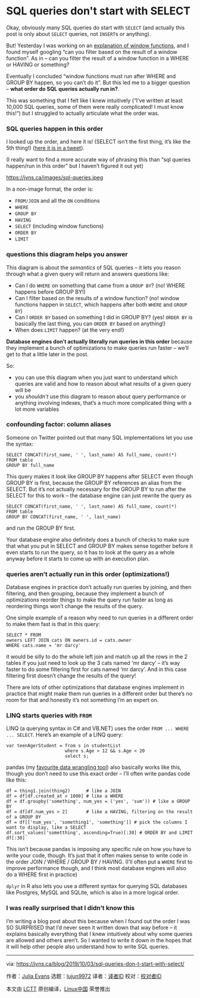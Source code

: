 [#]: collector: (lujun9972)
[#]: translator: ( )
[#]: reviewer: ( )
[#]: publisher: ( )
[#]: url: ( )
[#]: subject: (SQL queries don't start with SELECT)
[#]: via: (https://jvns.ca/blog/2019/10/03/sql-queries-don-t-start-with-select/)
[#]: author: (Julia Evans https://jvns.ca/)

SQL queries don't start with SELECT
======

Okay, obviously many SQL queries do start with `SELECT` (and actually this post is only about `SELECT` queries, not `INSERT`s or anything).

But! Yesterday I was working on an [explanation of window functions][1], and I found myself googling “can you filter based on the result of a window function”. As in – can you filter the result of a window function in a WHERE or HAVING or something?

Eventually I concluded “window functions must run after WHERE and GROUP BY happen, so you can’t do it”. But this led me to a bigger question – **what order do SQL queries actually run in?**.

This was something that I felt like I knew intuitively (“I’ve written at least 10,000 SQL queries, some of them were really complicated! I must know this!“) but I struggled to actually articulate what the order was.

### SQL queries happen in this order

I looked up the order, and here it is! (SELECT isn’t the first thing, it’s like the 5th thing!) ([here it is in a tweet][2]).

(I really want to find a more accurate way of phrasing this than “sql queries happen/run in this order” but I haven’t figured it out yet)

<https://jvns.ca/images/sql-queries.jpeg>

In a non-image format, the order is:

  * `FROM/JOIN` and all the `ON` conditions
  * `WHERE`
  * `GROUP BY`
  * `HAVING`
  * `SELECT` (including window functions)
  * `ORDER BY`
  * `LIMIT`



### questions this diagram helps you answer

This diagram is about the _semantics_ of SQL queries – it lets you reason through what a given query will return and answers questions like:

  * Can I do `WHERE` on something that came from a `GROUP BY`? (no! WHERE happens before GROUP BY!)
  * Can I filter based on the results of a window function? (no! window functions happen in `SELECT`, which happens after both `WHERE` and `GROUP BY`)
  * Can I `ORDER BY` based on something I did in GROUP BY? (yes! `ORDER BY` is basically the last thing, you can `ORDER BY` based on anything!)
  * When does `LIMIT` happen? (at the very end!)



**Database engines don’t actually literally run queries in this order** because they implement a bunch of optimizations to make queries run faster – we’ll get to that a little later in the post.

So:

  * you can use this diagram when you just want to understand which queries are valid and how to reason about what results of a given query will be
  * you _shouldn’t_ use this diagram to reason about query performance or anything involving indexes, that’s a much more complicated thing with a lot more variables



### confounding factor: column aliases

Someone on Twitter pointed out that many SQL implementations let you use the syntax:

```
SELECT CONCAT(first_name, ' ', last_name) AS full_name, count(*)
FROM table
GROUP BY full_name
```

This query makes it _look_ like GROUP BY happens after SELECT even though GROUP BY is first, because the GROUP BY references an alias from the SELECT. But it’s not actually necessary for the GROUP BY to run after the SELECT for this to work – the database engine can just rewrite the query as

```
SELECT CONCAT(first_name, ' ', last_name) AS full_name, count(*)
FROM table
GROUP BY CONCAT(first_name, ' ', last_name)
```

and run the GROUP BY first.

Your database engine also definitely does a bunch of checks to make sure that what you put in SELECT and GROUP BY makes sense together before it even starts to run the query, so it has to look at the query as a whole anyway before it starts to come up with an execution plan.

### queries aren’t actually run in this order (optimizations!)

Database engines in practice don’t actually run queries by joining, and then filtering, and then grouping, because they implement a bunch of optimizations reorder things to make the query run faster as long as reordering things won’t change the results of the query.

One simple example of a reason why need to run queries in a different order to make them fast is that in this query:

```
SELECT * FROM
owners LEFT JOIN cats ON owners.id = cats.owner
WHERE cats.name = 'mr darcy'
```

it would be silly to do the whole left join and match up all the rows in the 2 tables if you just need to look up the 3 cats named ‘mr darcy’ – it’s way faster to do some filtering first for cats named ‘mr darcy’. And in this case filtering first doesn’t change the results of the query!

There are lots of other optimizations that database engines implement in practice that might make them run queries in a different order but there’s no room for that and honestly it’s not something I’m an expert on.

### LINQ starts queries with `FROM`

LINQ (a querying syntax in C# and VB.NET) uses the order `FROM ... WHERE ... SELECT`. Here’s an example of a LINQ query:

```
var teenAgerStudent = from s in studentList
                      where s.Age > 12 && s.Age < 20
                      select s;
```

pandas (my [favourite data wrangling tool][3]) also basically works like this, though you don’t need to use this exact order – I’ll often write pandas code like this:

```
df = thing1.join(thing2)      # like a JOIN
df = df[df.created_at > 1000] # like a WHERE
df = df.groupby('something', num_yes = ('yes', 'sum')) # like a GROUP BY
df = df[df.num_yes > 2]       # like a HAVING, filtering on the result of a GROUP BY
df = df[['num_yes', 'something1', 'something']] # pick the columns I want to display, like a SELECT
df.sort_values('sometthing', ascending=True)[:30] # ORDER BY and LIMIT
df[:30]
```

This isn’t because pandas is imposing any specific rule on how you have to write your code, though. It’s just that it often makes sense to write code in the order JOIN / WHERE / GROUP BY / HAVING. (I’ll often put a `WHERE` first to improve performance though, and I think most database engines will also do a WHERE first in practice)

`dplyr` in R also lets you use a different syntax for querying SQL databases like Postgres, MySQL and SQLite, which is also in a more logical order.

### I was really surprised that I didn’t know this

I’m writing a blog post about this because when I found out the order I was SO SURPRISED that I’d never seen it written down that way before – it explains basically everything that I knew intuitively about why some queries are allowed and others aren’t. So I wanted to write it down in the hopes that it will help other people also understand how to write SQL queries.

--------------------------------------------------------------------------------

via: https://jvns.ca/blog/2019/10/03/sql-queries-don-t-start-with-select/

作者：[Julia Evans][a]
选题：[lujun9972][b]
译者：[译者ID](https://github.com/译者ID)
校对：[校对者ID](https://github.com/校对者ID)

本文由 [LCTT](https://github.com/LCTT/TranslateProject) 原创编译，[Linux中国](https://linux.cn/) 荣誉推出

[a]: https://jvns.ca/
[b]: https://github.com/lujun9972
[1]: https://twitter.com/b0rk/status/1179419244808851462?s=20
[2]: https://twitter.com/b0rk/status/1179449535938076673
[3]: https://github.com/jvns/pandas-cookbook
